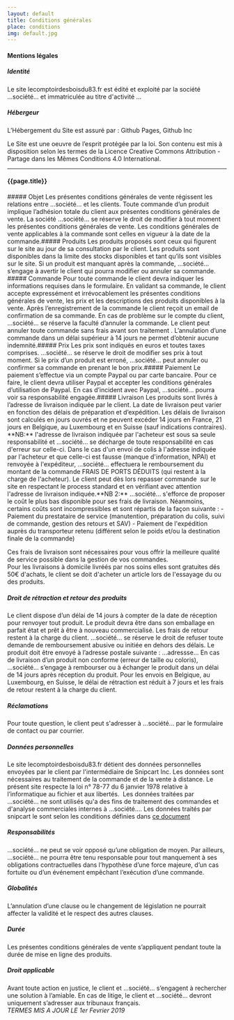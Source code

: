 ```yaml
---
layout: default
title: Conditions générales
place: conditions
img: default.jpg
---
```


<div markdown="1" class="col-8 offset-2">
<h4>Mentions légales</h4>

##### Identité
Le site lecomptoirdesboisdu83.fr est édité et exploité par la société ...société... et immatriculée au titre d'activité ...

##### Hébergeur

L’Hébergement du Site est assuré par :
Github Pages, Github Inc

Le Site est une oeuvre de l’esprit protégée par la loi. Son contenu est mis à disposition selon les termes de la Licence Creative Commons Attribution - Partage dans les Mêmes Conditions 4.0 International.


<hr>
<h4>{{page.title}}</h4>
##### Objet
Les présentes conditions générales de vente régissent les relations entre ...société... et les clients. Toute commande d’un produit implique l’adhésion totale du client aux présentes conditions générales de vente. La société ...société... se réserve le droit de modifier à tout moment les présentes conditions générales de vente. Les conditions générales de vente applicables à la commande sont celles en vigueur à la date de la commande.
​
##### Produits
Les produits proposés sont ceux qui figurent sur le site au jour de sa consultation par le client. Les produits sont disponibles dans la limite des stocks disponibles et tant qu’ils sont visibles sur le site. Si un produit est manquant après la commande, ...société... s’engage à avertir le client qui pourra modifier ou annuler sa commande.
​
##### Commande
Pour  toute commande le client devra indiquer les informations requises dans le formulaire. En validant sa commande, le client accepte expressément et irrévocablement les présentes conditions générales de vente, les prix et les descriptions des produits disponibles à la vente. Après l’enregistrement de la commande le client reçoit un email de confirmation de sa commande. En cas de problème sur le compte du client, ...société... se réserve la faculté d’annuler la commande. Le client peut annuler toute commande sans frais avant son traitement . L’annulation d’une commande dans un délai supérieur à 14 jours ne permet d’obtenir aucune indemnité.
​
##### Prix
Les prix sont indiqués en euros et toutes taxes comprises. ...société... se réserve le droit de modifier ses prix à tout moment. Si le prix d’un produit est erroné, ...société... peut annuler ou confirmer sa commande en prenant le bon prix.
​
##### Paiement
Le paiement s’effectue via un compte Paypal ou par carte bancaire. Pour ce faire, le client devra utiliser Paypal et accepter les conditions générales d’utilisation de Paypal. En cas d’incident avec Paypal, ...société... pourra voir sa responsabilité engagée.
​
##### Livraison
Les produits sont livrés à l’adresse de livraison indiquée par le client. La date de livraison peut varier en fonction des délais de préparation et d’expédition. Les délais de livraison sont calculés en jours ouvrés et ne peuvent excéder 14 jours en France, 21 jours en Belgique, au Luxembourg et en Suisse (sauf indications contraires).  
​​
**NB:** l'adresse de livraison indiquée par l'acheteur est sous sa seule responsabilité et ...société... se décharge de toute responsabilité en cas d'erreur sur celle-ci. Dans le cas d'un envoi de colis à l'adresse indiquée par l'acheteur et que celle-ci est fausse (manque d'information, NPAI) et renvoyée à l'expéditeur, ...société... effectuera le remboursement du montant de la commande FRAIS DE PORTS DÉDUITS (qui restent à la charge de l'acheteur). Le client peut dès lors repasser commande  sur le site en respectant le process standard et en vérifiant avec attention l'adresse de livraison indiquée.
​
**NB 2:** ...société... s'efforce de proposer le coût le plus bas disponible pour ses frais de livraison. Néanmoins, certains coûts sont incompressibles et sont répartis de la façon suivante : 
​
- Paiement du prestataire de service (manutention, préparation du colis, suivi de commande, gestion des retours et SAV)
- Paiement de l'expédition auprès du transporteur retenu (différent selon le poids et/ou la destination finale de la commande)  

​Ces frais de livraison sont nécessaires pour vous offrir la meilleure qualité de service possible dans la gestion de vos commandes.  
Pour les livraisons à domicile livréés par nos soins elles sont gratuites dés 50€ d'achats, le client se doit d'acheter un article lors de l'essayage du ou des produits.
​
##### Droit de rétraction et retour des produits
Le client dispose d’un délai de 14 jours à compter de la date de réception pour renvoyer tout produit. Le produit devra être dans son emballage en parfait état et prêt à être à nouveau commercialisé. Les frais de retour restent à la charge du client. ...société... se réserve le droit de refuser toute demande de remboursement abusive ou initiée en dehors des délais. Le produit doit être envoyé à l’adresse postale suivante :
...adressse...
En cas de livraison d’un produit non conforme (erreur de taille ou coloris), ...société... s’engage à rembourser ou à échanger le produit dans un délai de 14 jours après réception du produit.
Pour les envois en Belgique, au Luxembourg, en Suisse, le délai de rétraction est réduit à 7 jours et les frais de retour restent à la charge du client.
​
##### Réclamations
Pour toute question, le client peut s'adresser à ...société... par le formulaire de contact ou par courrier.
​
##### Données personnelles
Le site lecomptoirdesboisdu83.fr détient des données personnelles envoyées par le client par l'intermédiaire de Snipcart Inc. Les données sont nécessaires au traitement de la commande et de la vente à distance. Le présent site respecte la loi n° 78-77 du 6 janvier 1978 relative à l’informatique au fichier et aux libertés.  ​
Les données traitées par ...société... ne sont utilisés qu'a des fins de traitement des commandes et d'analyse commerciales internes à ...société.... Les données traités par snipcart le sont selon les conditions définies dans [ce document](https://cdn.snipcart.com/legal/dpa.pdf)
​
##### Responsabilités
...société... ne peut se voir opposé qu’une obligation de moyen. Par ailleurs, ...société... ne pourra être tenu responsable pour tout manquement à ses obligations contractuelles dans l’hypothèse d’une force majeure, d’un cas fortuite ou d’un événement empêchant l’exécution d’une commande.
​
##### Globalités
L’annulation d’une clause ou le changement de législation ne pourrait affecter la validité et le respect des autres clauses.
​
#####  Durée
Les présentes conditions générales de vente s’appliquent pendant toute la durée de mise en ligne des produits.
​
##### Droit applicable
Avant toute action en justice, le client et ...société... s’engagent à rechercher une solution à l’amiable. En cas de litige, le client et ...société... devront uniquement s’adresser aux tribunaux français.  
​
*TERMES MIS A JOUR LE 1er Fevrier 2019*
</div>